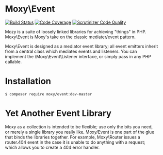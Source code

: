 Moxy\Event
=====
[![Build Status](https://travis-ci.org/getmoxy/event.png?branch=master)](https://travis-ci.org/getmoxy/event) 
[![Code Coverage](https://codeclimate.com/github/getmoxy/event/badges/coverage.svg)](https://codeclimate.com/github/getmoxy/event)
[![Scrutinizer Code Quality](https://scrutinizer-ci.com/g/getmoxy/event/badges/quality-score.png?b=master)](https://scrutinizer-ci.com/g/getmoxy/event/?branch=master)


Mozy is a suite of loosely linked libraries for achieving "things" in PHP. Moxy\Event is Moxy's take on the classic mediater/event pattern. 

Moxy\Event is designed as a mediator event library; all event emitters inherit from a central class which mediates events and listeners. You can implement the \Moxy\Event\Listener interface, or simply pass in any PHP callable.

Installation
=====

    $ composer require moxy/event:dev-master

Yet Another Event Library
=====

Moxy as a collection is intended to be flexible; use only the bits you need, or merely a single library you really like. Moxy/Event is one part of the glue that binds the libraries together. For example, Moxy\Router issues a router.404 event in the case it is unable to do anything with a request; which allows you to create a 404 error handler.
